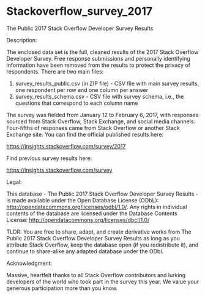 # Stackoverflow_survey_2017

The Public 2017 Stack Overflow Developer Survey Results

Description:

The enclosed data set is the full, cleaned results of the 2017 Stack Overflow Developer Survey. Free response submissions and personally identifying information have been removed from the results to protect the privacy of respondents. There are two main files:

1. survey_results_public.csv (in ZIP file) - CSV file with main survey results, one respondent per row and one column per answer
2. survey_results_schema.csv - CSV file with survey schema, i.e., the questions that correspond to each column name

The survey was fielded from January 12 to February 6, 2017, with responses sourced from Stack Overflow, Stack Exchange, and social media channels. Four-fifths of responses came from Stack Overflow or another Stack Exchange site. You can find the official published results here:

https://insights.stackoverflow.com/survey/2017

Find previous survey results here:

https://insights.stackoverflow.com/survey

Legal:

This database - The Public 2017 Stack Overflow Developer Survey Results - is made available under the Open Database License (ODbL): http://opendatacommons.org/licenses/odbl/1.0/. Any rights in individual contents of the database are licensed under the Database Contents License: http://opendatacommons.org/licenses/dbcl/1.0/

TLDR: You are free to share, adapt, and create derivative works from The Public 2017 Stack Overflow Developer Survey Results as long as you attribute Stack Overflow, keep the database open (if you redistribute it), and continue to share-alike any adapted database under the ODbl.

Acknowledgment:

Massive, heartfelt thanks to all Stack Overflow contributors and lurking developers of the world who took part in the survey this year. We value your generous participation more than you know.
